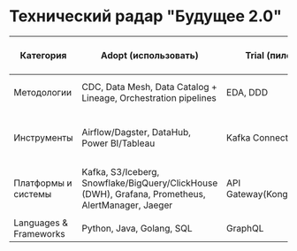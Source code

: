 # Технический радар "Будущее 2.0"

| Категория| Adopt (использовать)| Trial (пилотировать)| Assess (изучать)| Hold (выводить из эксплуатации) |
|---|---|---|---|---|
|Методологии|CDC, Data Mesh, Data Catalog + Lineage, Orchestration pipelines| EDA, DDD |Streaming ETL (Flink/Spark)|Монолитный DWH|
||||||
|Инструменты| Airflow/Dagster, DataHub, Power BI/Tableau|Kafka Connect, MLflow|-|Power Builder, кастомные аналитические скрипты|
||||||
|Платформы и системы|Kafka, S3/Iceberg, Snowflake/BigQuery/ClickHouse (DWH), Grafana, Prometheus, AlertManager, Jaeger|API Gateway(Kong/NGINX/Apigee)|Kubernetes, Kubeflow|MS SQL Server 2008, Apache Camel|
||||||
|Languages & Frameworks| Python, Java, Golang, SQL|GraphQL|Julia| PowerScript (Power Builder)|
